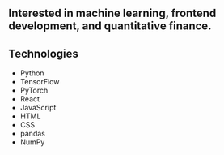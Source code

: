 ## Interested in machine learning, frontend development, and quantitative finance.

## Technologies

* Python
* TensorFlow
* PyTorch
* React
* JavaScript
* HTML
* CSS
* pandas
* NumPy
